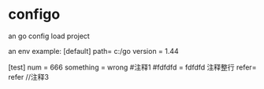 # configo
an go config load project

an env example:
[default] 
path= c:/go 
version = 1.44 
 
[test] 
num =	666 
something  = wrong  #注释1 
\#fdfdfd = fdfdfd    注释整行 
refer= refer       //注释3 


